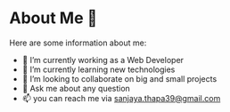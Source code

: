 # About Me 👋

Here are some information about me:

- 🔭 I’m currently working as a Web Developer
- 🌱 I’m currently learning new technologies 
- 👯 I’m looking to collaborate on big and small projects
- 💬 Ask me about any question
- 📫 you can reach me via sanjaya.thapa39@gmail.com



